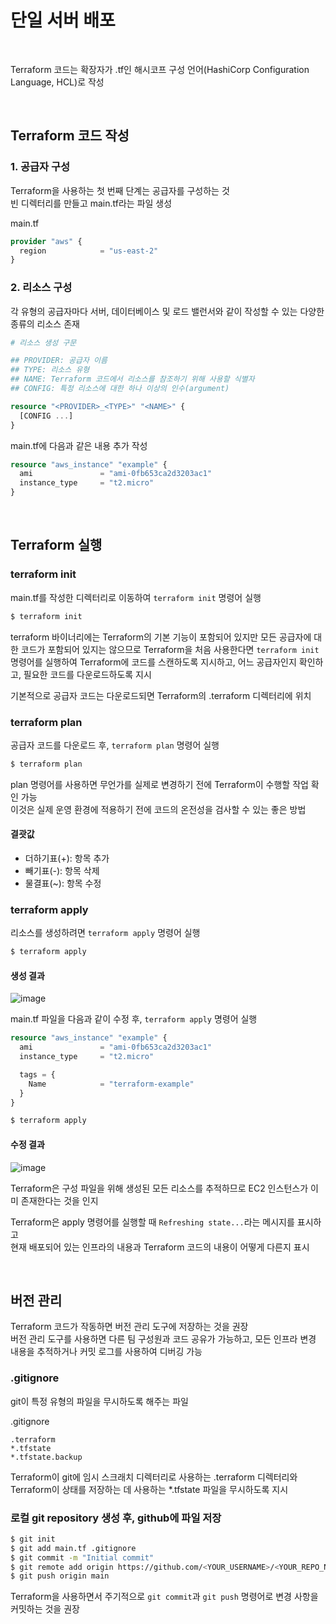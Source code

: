 # 단일 서버 배포

<br>

Terraform 코드는 확장자가 .tf인 해시코프 구성 언어(HashiCorp Configuration Language, HCL)로 작성

<br>

## Terraform 코드 작성
### 1. 공급자 구성
Terraform을 사용하는 첫 번째 단계는 공급자를 구성하는 것  
빈 디렉터리를 만들고 main.tf라는 파일 생성

main.tf
```terraform
provider "aws" {
  region            = "us-east-2"
}
```

### 2. 리소스 구성
각 유형의 공급자마다 서버, 데이터베이스 및 로드 밸런서와 같이 작성할 수 있는 다양한 종류의 리소스 존재

```terraform
# 리소스 생성 구문

## PROVIDER: 공급자 이름
## TYPE: 리소스 유형
## NAME: Terraform 코드에서 리소스를 참조하기 위해 사용할 식별자
## CONFIG: 특정 리소스에 대한 하나 이상의 인수(argument)

resource "<PROVIDER>_<TYPE>" "<NAME>" {
  [CONFIG ...]
}
```

main.tf에 다음과 같은 내용 추가 작성
```terraform
resource "aws_instance" "example" {
  ami               = "ami-0fb653ca2d3203ac1"
  instance_type     = "t2.micro"
}
```

<br>

## Terraform 실행
### terraform init
main.tf를 작성한 디렉터리로 이동하여 `terraform init` 명령어 실행
```bash
$ terraform init
```

terraform 바이너리에는 Terraform의 기본 기능이 포함되어 있지만 모든 공급자에 대한 코드가 포함되어 있지는 않으므로 Terraform을 처음 사용한다면
`terraform init` 명령어를 실행하여 Terraform에 코드를 스캔하도록 지시하고, 어느 공급자인지 확인하고, 필요한 코드를 다운로드하도록 지시

기본적으로 공급자 코드는 다운로드되면 Terraform의 .terraform 디렉터리에 위치

### terraform plan
공급자 코드를 다운로드 후, `terraform plan` 명령어 실행

```bash
$ terraform plan
```

plan 명령어를 사용하면 무언가를 실제로 변경하기 전에 Terraform이 수행할 작업 확인 가능  
이것은 실제 운영 환경에 적용하기 전에 코드의 온전성을 검사할 수 있는 좋은 방법

#### 결괏값
- 더하기표(+): 항목 추가
- 빼기표(-): 항목 삭제
- 물결표(~): 항목 수정

### terraform apply
리소스를 생성하려면 `terraform apply` 명령어 실행

```bash
$ terraform apply
```

#### 생성 결과
![image](https://user-images.githubusercontent.com/46125158/204010849-9d7562ec-731f-4c3b-b5a6-562df178f8b7.png)

main.tf 파일을 다음과 같이 수정 후, `terraform apply` 명령어 실행
```terraform
resource "aws_instance" "example" {
  ami               = "ami-0fb653ca2d3203ac1"
  instance_type     = "t2.micro"

  tags = {
    Name            = "terraform-example"
  }
}
```
```bash
$ terraform apply
```

#### 수정 결과
![image](https://user-images.githubusercontent.com/46125158/204010922-a7a0b18d-da3b-4a2a-9f76-09eb1bc39a13.png)

Terraform은 구성 파일을 위해 생성된 모든 리소스를 추적하므로 EC2 인스턴스가 이미 존재한다는 것을 인지

Terraform은 apply 명령어를 실행할 때 `Refreshing state...`라는 메시지를 표시하고  
현재 배포되어 있는 인프라의 내용과 Terraform 코드의 내용이 어떻게 다른지 표시

<br>

## 버전 관리
Terraform 코드가 작동하면 버전 관리 도구에 저장하는 것을 권장  
버전 관리 도구를 사용하면 다른 팀 구성원과 코드 공유가 가능하고, 모든 인프라 변경 내용을 추적하거나 커밋 로그를 사용하여 디버깅 가능

### .gitignore
git이 특정 유형의 파일을 무시하도록 해주는 파일

.gitignore
```
.terraform
*.tfstate
*.tfstate.backup
```

Terraform이 git에 임시 스크래치 디렉터리로 사용하는 .terraform 디렉터리와  
Terraform이 상태를 저장하는 데 사용하는 \*.tfstate 파일을 무시하도록 지시

### 로컬 git repository 생성 후, github에 파일 저장
```bash
$ git init
$ git add main.tf .gitignore
$ git commit -m "Initial commit"
$ git remote add origin https://github.com/<YOUR_USERNAME>/<YOUR_REPO_NAME>.git
$ git push origin main
```

Terraform을 사용하면서 주기적으로 `git commit`과 `git push` 명령어로 변경 사항을 커밋하는 것을 권장
